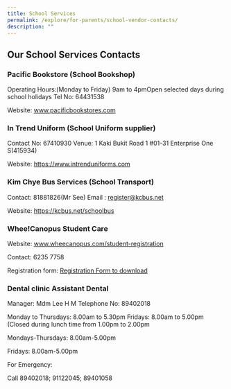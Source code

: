 ```yaml
---
title: School Services
permalink: /explore/for-parents/school-vendor-contacts/
description: ""
---
```

## Our School Services Contacts

### Pacific Bookstore (School Bookshop)

Operating Hours:(Monday to Friday) 9am to 4pmOpen selected days during school holidays
Tel No: 64431538

Website: www.pacificbookstores.com 

### In Trend Uniform (School Uniform supplier)

Contact No: 67410930 
Venue: 1 Kaki Bukit Road 1 #01-31 Enterprise One S(415934)

Website: https://www.intrenduniforms.com 

### Kim Chye Bus Services (School Transport)

Contact: 81881826(Mr See)
Email : register@kcbus.net

Website: https://kcbus.net/schoolbus

### Whee!Canopus Student Care

Website: www.wheecanopus.com/student-registration

Contact: 6235 7758

Registration form: [Registration Form to download]()

### Dental clinic	Assistant Dental 

Manager: Mdm Lee H M
Telephone No: 89402018

Monday to Thursdays: 8.00am to 5.30pm Fridays: 8.00am to 5.00pm (Closed during lunch time from 1.00pm to 2.00pm

Mondays-Thursdays: 8.00am-5.00pm

Fridays: 8.00am-5.00pm

For Emergency:

Call 89402018; 91122045; 89401058